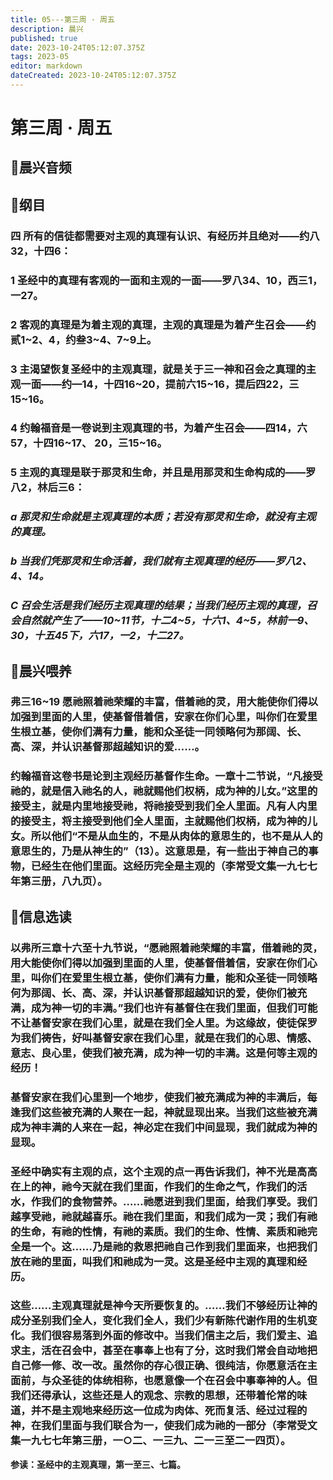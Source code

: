 ```yaml
---
title: 05---第三周 · 周五
description: 晨兴
published: true
date: 2023-10-24T05:12:07.375Z
tags: 2023-05
editor: markdown
dateCreated: 2023-10-24T05:12:07.375Z
---
```


# 第三周 · 周五
## 🎵晨兴音频

## 📖纲目

### 四  所有的信徒都需要对主观的真理有认识、有经历并且绝对——约八32，十四6：

### 1  圣经中的真理有客观的一面和主观的一面——罗八34、10，西三1，一27。

### 2  客观的真理是为着主观的真理，主观的真理是为着产生召会——约贰1~2、4，约叁3~4、7~9上。

### 3  主渴望恢复圣经中的主观真理，就是关于三一神和召会之真理的主观一面——约—14，十四16~20，提前六15~16，提后四22，三15~16。

### 4  约翰福音是一卷说到主观真理的书，为着产生召会——四14，六57，十四16~17、 20，三15~16。

### 5  主观的真理是联于那灵和生命，并且是用那灵和生命构成的——罗八2，林后三6：

### *a  那灵和生命就是主观真理的本质；若没有那灵和生命，就没有主观的真理。*

### *b  当我们凭那灵和生命活着，我们就有主观真理的经历——罗八2、4、14。*

### *C  召会生活是我们经历主观真理的结果；当我们经历主观的真理，召会自然就产生了——10~11节，十二4~5，十六1、4~5，林前一9、30，十五45下，六17，一2，十二27。*

## 📖晨兴喂养

### **弗三16~19    愿祂照着祂荣耀的丰富，借着祂的灵，用大能使你们得以加强到里面的人里，使基督借着信，安家在你们心里，叫你们在爱里生根立基，使你们满有力量，能和众圣徒一同领略何为那阔、长、高、深，并认识基督那超越知识的爱……。**

### 约翰福音这卷书是论到主观经历基督作生命。一章十二节说，“凡接受祂的，就是信入祂名的人，祂就赐他们权柄，成为神的儿女。”这里的接受主，就是内里地接受祂，将祂接受到我们全人里面。凡有人内里的接受主，将主接受到他们全人里面，主就赐他们权柄，成为神的儿女。所以他们“不是从血生的，不是从肉体的意思生的，也不是从人的意思生的，乃是从神生的”（13）。这意思是，有一些出于神自己的事物，已经生在他们里面。这经历完全是主观的（李常受文集一九七七年第三册，八九页）。

## 📖信息选读

### 以弗所三章十六至十九节说，“愿祂照着祂荣耀的丰富，借着祂的灵，用大能使你们得以加强到里面的人里，使基督借着信，安家在你们心里，叫你们在爱里生根立基，使你们满有力量，能和众圣徒一同领略何为那阔、长、高、深，并认识基督那超越知识的爱，使你们被充满，成为神一切的丰满。”我们也许有基督住在我们里面，但我们可能不让基督安家在我们心里，就是在我们全人里。为这缘故，使徒保罗为我们祷告，好叫基督安家在我们心里，就是在我们的心思、情感、意志、良心里，使我们被充满，成为神一切的丰满。这是何等主观的经历！

### 基督安家在我们心里到一个地步，使我们被充满成为神的丰满后，每逢我们这些被充满的人聚在一起，神就显现出来。当我们这些被充满成为神丰满的人来在一起，神必定在我们中间显现，我们就成为神的显现。

### 圣经中确实有主观的点，这个主观的点一再告诉我们，神不光是高高在上的神，祂今天就在我们里面，作我们的生命之气，作我们的活水，作我们的食物营养。……祂愿进到我们里面，给我们享受。我们越享受祂，祂就越喜乐。祂在我们里面，和我们成为一灵；我们有祂的生命，有祂的性情，有祂的素质。我们的生命、性情、素质和祂完全是一个。这……乃是祂的救恩把祂自己作到我们里面来，也把我们放在祂的里面，叫我们和祂成为一灵。这是圣经中主观的真理和经历。

### 这些……主观真理就是神今天所要恢复的。……我们不够经历让神的成分圣别我们全人，变化我们全人，我们少有新陈代谢作用的生机变化。我们很容易落到外面的修改中。当我们信主之后，我们爱主、追求主，活在召会中，甚至在事奉上也有了分，这时我们常会自动地把自己修一修、改一改。虽然你的存心很正确、很纯洁，你愿意活在主面前，与众圣徒的体统相称，也愿意像一个在召会中事奉神的人。但我们还得承认，这些还是人的观念、宗教的思想，还带着伦常的味道，并不是主观地来经历这一位成为肉体、死而复活、经过过程的神，在我们里面与我们联合为一，使我们成为祂的一部分（李常受文集一九七七年第三册，一○二、一三九、二一三至二一四页）。

**参读：圣经中的主观真理，第一至三、七篇。**
<!-- Google tag (gtag.js) -->
<script async src="https://www.googletagmanager.com/gtag/js?id=G-1P8709Z16T"></script>
<script>
  window.dataLayer = window.dataLayer || [];
  function gtag(){dataLayer.push(arguments);}
  gtag('js', new Date());

  gtag('config', 'G-1P8709Z16T');
</script>

